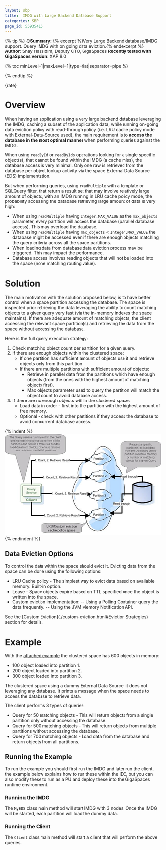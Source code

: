 ```yaml
---
layout: sbp
title:  IMDG with Large Backend Database Support
categories: SBP
page_id: 55935416
---
```


{% tip %}
{**}Summary:** {% excerpt %}Very Large Backend database/IMDG support. Query IMDG with on going data eviction.{% endexcerpt %}
**Author**: Shay Hassidim, Deputy CTO, GigaSpaces
**Recently tested with GigaSpaces version**: XAP 8.0

{% toc minLevel=1|maxLevel=1|type=flat|separator=pipe %}

{% endtip %}

{rate}

# Overview

When having an application using a very large backend database leveraging the IMDG, caching a subset of the application data, while running on-going data eviction policy with read-through policy (i.e. LRU cache policy mode with External-Data-Source used), the main requirement is to **access the database in the most optimal manner** when performing queries against the IMDG.

When using `readById` or `readByIds` operations looking for a single specific object(s), that cannot be found within the IMDG (a cache miss), the database access is very minimal. Only one raw is retrieved from the database per object lookup activity via the space External Data Source (EDS) implementation.

But when performing queries, using `readMultiple` with a template or SQLQuery filter, that return a result set that may involve relatively large amount of objects, with an IMDG running in LRU cache policy mode, the probability accessing the database retrieving large amount of data is very high:

- When using `readMultiple` having `Integer.MAX_VALUE` as the `max_objects` parameter, every partition will access the database (parallel database access). This may overload the database.
- When using `readMultiple` having `max_objects` < `Integer.MAX_VALUE` the database might be accessed even if there are enough objects matching the query criteria across all the space partitions.
- When loading data from database data eviction process may be triggered. This may impact the performance.
- Database access involves reading objects that will not be loaded into the space (none matching routing value).

# Solution
The main motivation with the solution proposed below, is to have better control when a space partition accessing the database. The space is inspected prior retrieving the data leveraging the ability to count matching objects to a given query very fast (via the in-memory indexes the space maintains). If there are adequate amount of matching objects, the client accessing the relevant space partition(s) and retrieving the data from the space without accessing the database.

Here is the full query execution strategy:
1. Check matching object count per partition for a given query.
2. If there are enough objects within the clustered space:
    - If one partition has sufficient amount of objects use it and retrieve objects only from this partition
    - If there are multiple partitions with sufficient amount of objects:
        - Retrieve in parallel data from the partitions which have enough objects (from the ones with the highest amount of matching objects first).
        - Max objects parameter used to query the partition will match the object count to avoid database access.
3. If there are no enough objects within the clustered space:
    - Load data in order - first into the partition with the highest amount of free memory.
    - Optional - check with other partitions if they access the database to avoid concurrent database access.

{% indent %}
![imdg_eviction_large_db.jpg](/attachment_files/sbp/imdg_eviction_large_db.jpg)
{% endindent %}

## Data Eviction Options
To control the data within the space should evict it. Evicting data from the space can be done using the following options:

- LRU Cache policy - The simplest way to evict data based on available memory. Built-in option.
- Lease - Space objects expire based on TTL specified once the object is written into the space.
- Custom eviction implementation:
-- Using a Polling Container query the data frequently.
-- Using the JVM Memory Notification API.

See the [Custom Eviction](./custom-eviction.html#Eviction Strategies) section for details.

# Example

With the [attached example](/attachment_files/sbp/LargeDBLRUSpace.zip) the clustered space has 600 objects in memory:

- 100 object loaded into partition 1.
- 200 object loaded into partition 2.
- 300 object loaded into partition 3.

The clustered space using a dummy External Data Source. it does not leveraging any database. It prints a message when the space needs to access the database to retrieve data.

The client performs 3 types of queries:

- Query for 50 matching objects - This will return objects from a single partition only without accessing the database.
- Query for 500 matching objects - This will return objects from multiple partitions without accessing the database.
- Query for 700 matching objects - Load data from the database and return objects from all partitions.

## Running the Example

To run the example you should first run the IMDG and later run the client. the example below explains how to run these within the IDE, but you can also modify these to run as a PU and deploy these into the GigaSpaces runtime environment.

### Running the IMDG

The `MyEDS` class main method will start IMDG with 3 nodes. Once the IMDG will be started, each partition will load the dummy data.

### Running the Client

The `Client` class main method will start a client that will perform the above queries.

